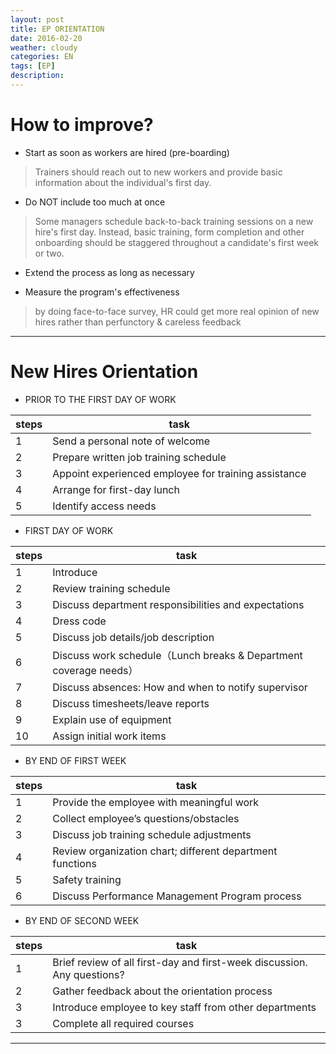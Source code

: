 ```yaml
---
layout: post
title: EP ORIENTATION
date: 2016-02-20
weather: cloudy
categories: EN
tags: [EP]
description: 
---
```




# How to improve?

- Start as soon as workers are hired (pre-boarding)

> Trainers should reach out to new workers and provide basic information about the individual's first day.

- Do NOT include too much at once

> Some managers schedule back-to-back training sessions on a new hire's first day. Instead, basic training, form completion and other onboarding should be staggered throughout a candidate's first week or two.

- Extend the process as long as necessary

- Measure the program's effectiveness

> by doing face-to-face survey, HR could get more real opinion of new hires rather than perfunctory & careless feedback


---

# New Hires Orientation


- PRIOR TO THE FIRST DAY OF WORK

steps|task
---|---
1 | Send a personal note of welcome
2 | Prepare written job training schedule
3 | Appoint experienced employee for training assistance
4 | Arrange for first-day lunch
5 | Identify access needs



- FIRST DAY OF WORK

steps|task
---|---
1 | Introduce
2 | Review training schedule
3 | Discuss department responsibilities and expectations
4 | Dress code
5 | Discuss job details/job description
6 | Discuss work schedule（Lunch breaks & Department coverage needs）
7 | Discuss absences: How and when to notify supervisor
8 | Discuss timesheets/leave reports
9 | Explain use of equipment
10 | Assign initial work items


- BY END OF FIRST WEEK

steps|task
---|---
1 | Provide the employee with meaningful work
2 | Collect employee’s questions/obstacles
3 | Discuss job training schedule adjustments
4 | Review organization chart; different department functions
5 | Safety training
6 | Discuss Performance Management Program process

- BY END OF SECOND WEEK

steps|task
---|---
1 | Brief review of all first-day and first-week discussion. Any questions?
2 | Gather feedback about the orientation process
3 | Introduce employee to key staff from other departments
3 | Complete all required courses


---
